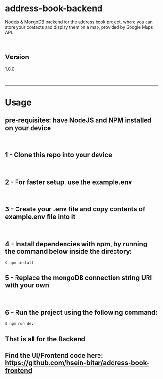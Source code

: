 # address-book-backend

Nodejs &amp; MongoDB backend for the address book project, where you can store your contacts and display them on a map, provided by Google Maps API.

<br>

## Version
1.0.0

<br>

<hr color=red>

<h1>Usage</h1>

## pre-requisites: have NodeJS and NPM installed on your device

<br>

## 1 - Clone this repo into your device

<br>

## 2 - For faster setup, use the example.env

<br>

## 3 - Create your .env file and copy contents of example.env file into it

<br>

## 4 - Install dependencies with npm, by running the command below inside the directory:

```sh
$ npm install
```

## 5 - Replace the mongoDB connection string URI with your own

<br>

## 6 - Run the project using the following command:

```sh
$ npm run dev
```

## That is all for the Backend
## Find the UI/Frontend code here: https://github.com/hsein-bitar/address-book-frontend
